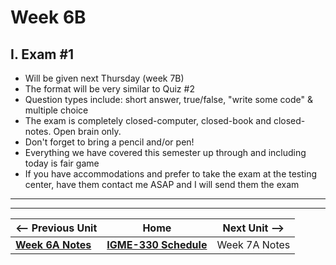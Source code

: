 # Week 6B

## I. Exam #1
- Will be given next Thursday (week 7B)
- The format will be very similar to Quiz #2
- Question types include: short answer, true/false, "write some code" & multiple choice
- The exam is completely closed-computer, closed-book and closed-notes.  Open brain only.
- Don't forget to bring a pencil and/or pen!
- Everything we have covered this semester up through and including today is fair game
- If you have accommodations and prefer to take the exam at the testing center, have them contact me ASAP and I will send them the exam

<hr><hr>

| <-- Previous Unit | Home | Next Unit -->
| --- | --- | --- 
| [**Week 6A Notes**](05A.md)     |  [**IGME-330 Schedule**](../schedule.md) | Week 7A Notes
